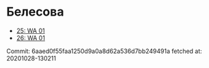 # Белесова
- [25: WA 01](25.md)
- [26: WA 01](26.md)

Commit: 6aaed0f55faa1250d9a0a8d62a536d7bb249491a
 fetched at: 20201028-130211

